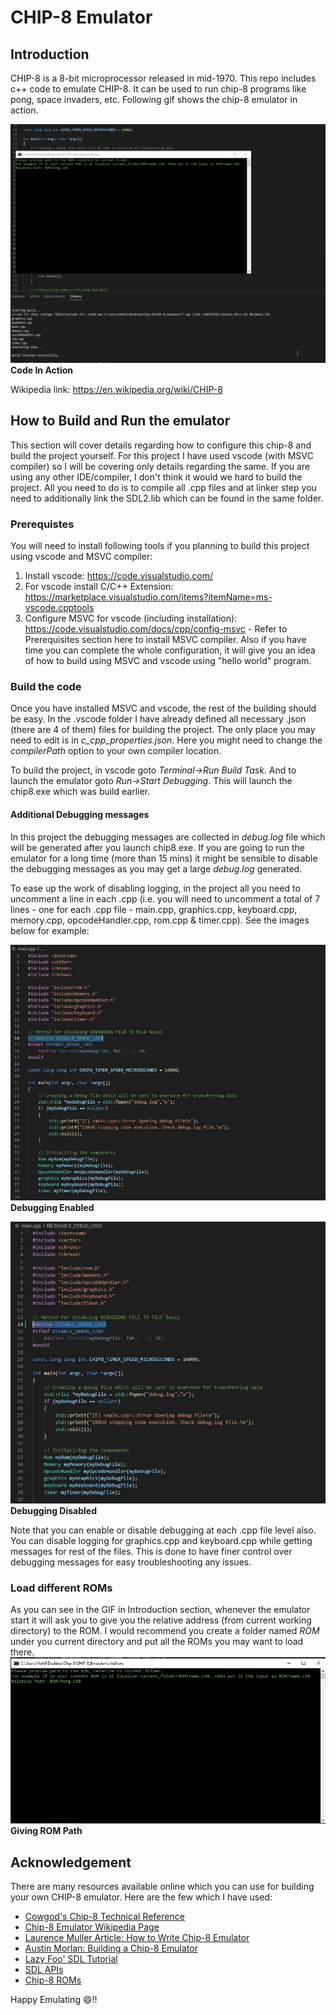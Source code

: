 # CHIP-8 Emulator

## Introduction
CHIP-8 is a 8-bit microprocessor released in mid-1970. This repo includes c++ code to emulate CHIP-8. It can be used to run chip-8 programs like pong, space invaders, etc. Following gif shows the chip-8 emulator in action.

![Code in Work](chip8.gif)
**Code In Action**

Wikipedia link: https://en.wikipedia.org/wiki/CHIP-8 

## How to Build and Run the emulator
This section will cover details regarding how to configure this chip-8 and build the project yourself. For this project I have used vscode (with MSVC compiler) so I will be covering only details regarding the same. If you are using any other IDE/compiler, I don't think it would we hard to build the project. All you need to do is to compile all .cpp files and at linker step you need to additionally link the SDL2.lib which can be found in the same folder.

### Prerequistes
You will need to install following tools if you planning to build this project using vscode and MSVC compiler:
1. Install vscode: https://code.visualstudio.com/ 
2. For vscode install C/C++ Extension: https://marketplace.visualstudio.com/items?itemName=ms-vscode.cpptools
3. Configure MSVC for vscode (including installation): https://code.visualstudio.com/docs/cpp/config-msvc - Refer to Prerequisites section here to install MSVC compiler. Also if you have time you can complete the whole configuration, it will give you an idea of how to build using MSVC and vscode using "hello world" program.

### Build the code
Once you have installed MSVC and vscode, the rest of the building should be easy. In the .vscode folder I have already defined all necessary .json (there are 4 of them) files for building the project. The only place you may need to edit is in *c_cpp_properties.json*. Here you might need to change the *compilerPath* option to your own compiler location.

To build the project, in vscode goto *Terminal->Run Build Task*. And to launch the emulator goto *Run->Start Debugging*. This will launch the chip8.exe which was build earlier.

#### Additional Debugging messages
In this project the debugging messages are collected in *debug.log* file which will be generated after you launch chip8.exe. If you are going to run the emulator for a long time (more than 15 mins) it might be sensible to disable the debugging messages as you may get a large *debug.log* generated.

To ease up the work of disabling logging, in the project all you need to uncomment a line in each .cpp (i.e. you will need to uncomment a total of 7 lines - one for each .cpp file - main.cpp, graphics.cpp, keyboard.cpp, memory.cpp, opcodeHandler.cpp, rom.cpp & timer.cpp). See the images below for example:

![Debugging Enabled](Debugging_Enabled.jpg)
**Debugging Enabled**

![Debugging Disabled](Debugging_Disabled.jpg)
**Debugging Disabled**

Note that you can enable or disable debugging at each .cpp file level also. You can disable logging for graphics.cpp and keyboard.cpp while getting messages for rest of the files. This is done to have finer control over debugging messages for easy troubleshooting any issues.

### Load different ROMs
As you can see in the GIF in Introduction section, whenever the emulator start it will ask you to give you the relative address (from current working directory) to the ROM. I would recommend you create a folder named *ROM* under you current directory and put all the ROMs you may want to load there.
![Giving ROM Path](ROMPath.jpg)
**Giving ROM Path**

## Acknowledgement
There are many resources available online which you can use for building your own CHIP-8 emulator. Here are the few which I have used:
- [Cowgod's Chip-8 Technical Reference](http://devernay.free.fr/hacks/chip8/C8TECH10.HTM)
- [Chip-8 Emulator Wikipedia Page](https://en.wikipedia.org/wiki/CHIP-8#)
- [Laurence Muller Article: How to Write Chip-8 Emulator](http://www.multigesture.net/articles/how-to-write-an-emulator-chip-8-interpreter/)
- [Austin Morlan: Building a Chip-8 Emulator](https://austinmorlan.com/posts/chip8_emulator/)
- [Lazy Foo' SDL Tutorial](https://lazyfoo.net/tutorials/SDL/index.php)
- [SDL APIs](https://wiki.libsdl.org/APIByCategory)
- [Chip-8 ROMs](https://github.com/kripod/chip8-roms)

Happy Emulating :smile:!!
